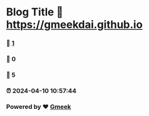 # Blog Title :link: https://gmeekdai.github.io 
### :page_facing_up: [1](https://gmeekdai.github.io/tag.html) 
### :speech_balloon: 0 
### :hibiscus: 5 
### :alarm_clock: 2024-04-10 10:57:44 
### Powered by :heart: [Gmeek](https://github.com/Meekdai/Gmeek)
